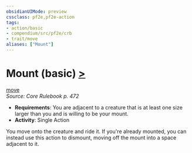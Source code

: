 ```yaml
---
obsidianUIMode: preview
cssclass: pf2e,pf2e-action
tags:
- action/basic
- compendium/src/pf2e/crb
- trait/move
aliases: ["Mount"]
---
```

# Mount (basic) [>](rules/core-rulebook/chapter-9-playing-the-game.md#Actions "Single Action")
[move](rules/traits/move.md)  
*Source: Core Rulebook p. 472*  


- **Requirements**: You are adjacent to a creature that is at least one size larger than you and is willing to be your mount.
- **Activity**: Single Action

You move onto the creature and ride it. If you're already mounted, you can instead use this action to dismount, moving off the mount into a space adjacent to it.